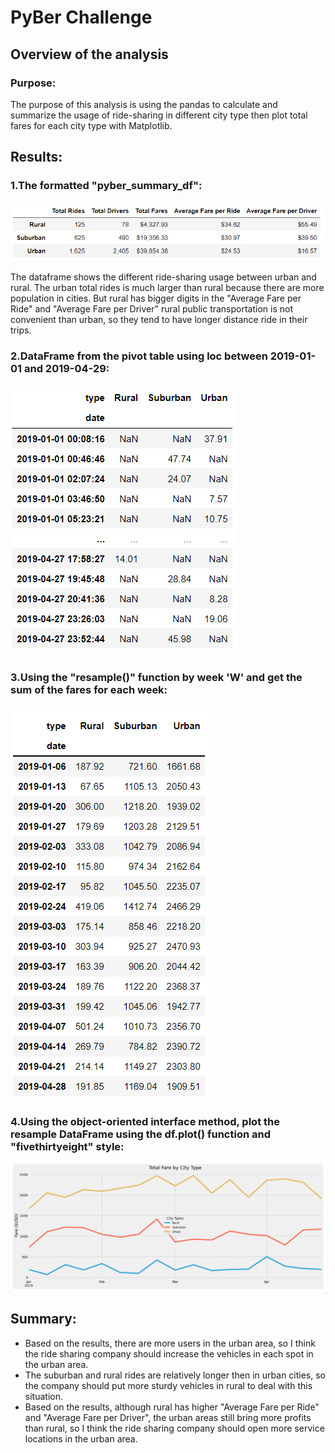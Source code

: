 # PyBer Challenge

## Overview of the analysis

### Purpose:
The purpose of this analysis is using the pandas to calculate and summarize the usage of ride-sharing in different city type then plot total fares for each city type with Matplotlib.

## Results:
### 1.The formatted "pyber_summary_df": 
![GITHUB](https://github.com/seafishleo/HW/blob/master/HW5/1.png)

The dataframe shows the different ride-sharing usage between urban and rural. The urban total rides is much larger than rural because there are more population in cities. But rural has bigger digits in the "Average Fare per Ride" and "Average Fare per Driver" rural public transportation is not convenient than urban, so they tend to have longer distance ride in their trips.

### 2.DataFrame from the pivot table using loc between 2019-01-01 and 2019-04-29:
![GITHUB](https://github.com/seafishleo/HW/blob/master/HW5/2.png)

### 3.Using the "resample()" function by week 'W' and get the sum of the fares for each week:
![GITHUB](https://github.com/seafishleo/HW/blob/master/HW5/3.png)

### 4.Using the object-oriented interface method, plot the resample DataFrame using the df.plot() function and "fivethirtyeight" style:
![GITHUB](https://github.com/seafishleo/HW/blob/master/HW5/4.png)


## Summary:
- Based on the results, there are more users in the urban area, so I think the ride sharing company should increase the vehicles in each spot in the urban area.
- The suburban and rural rides are relatively longer then in urban cities, so the company should put more sturdy vehicles in rural to deal with this situation.
- Based on the results, although rural has higher "Average Fare per Ride" and "Average Fare per Driver", the urban areas still bring more profits than rural, so I think the ride sharing company should open more service locations in the urban area.








